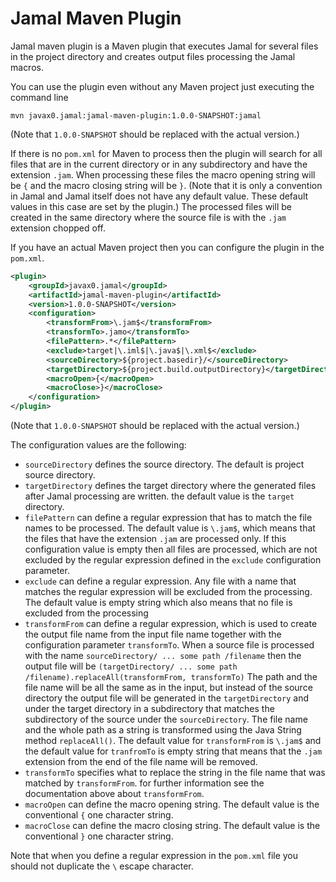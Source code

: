 # Jamal Maven Plugin

Jamal maven plugin is a Maven plugin that executes Jamal for several files in the project directory and
creates output files processing the Jamal macros.

You can use the plugin even without any Maven project just executing the command line

```
mvn javax0.jamal:jamal-maven-plugin:1.0.0-SNAPSHOT:jamal
```

(Note that `1.0.0-SNAPSHOT` should be replaced with the actual version.)

If there is no `pom.xml` for Maven to process then the plugin will search for all files that are in the
current directory or in any subdirectory and have the extension `.jam`. When processing these files
the macro opening string will be `{` and the macro closing string will be `}`. (Note that it is only a convention
in Jamal and Jamal itself does not have any default value. These default values in this case are set by
the plugin.) The processed files will be created in the same directory where the source file is with the
`.jam` extension chopped off.

If you have an actual Maven project then you can configure the plugin in the `pom.xml`.

<!-- USE SNIPPET */pluginConfiguration TRIM -->
```xml
<plugin>
    <groupId>javax0.jamal</groupId>
    <artifactId>jamal-maven-plugin</artifactId>
    <version>1.0.0-SNAPSHOT</version>
    <configuration>
        <transformFrom>\.jam$</transformFrom>
        <transformTo>.jamo</transformTo>
        <filePattern>.*</filePattern>
        <exclude>target|\.iml$|\.java$|\.xml$</exclude>
        <sourceDirectory>${project.basedir}/</sourceDirectory>
        <targetDirectory>${project.build.outputDirectory}</targetDirectory>
        <macroOpen>{</macroOpen>
        <macroClose>}</macroClose>
    </configuration>
</plugin>
```
(Note that `1.0.0-SNAPSHOT` should be replaced with the actual version.)

The configuration values are the following:

* `sourceDirectory` defines the source directory. The default is project source directory.
* `targetDirectory` defines the target directory where the generated files after Jamal processing are written.
                    the default value is the `target` directory.
* `filePattern`     can define a regular expression that has to match the file names to be processed. The default
                    value is `\.jam$`, which means that the files that have the extension `.jam` are processed
                    only. If this configuration value is empty then all files are processed, which are not excluded
                    by the regular expression defined in the `exclude` configuration parameter. 
* `exclude`         can define a regular expression. Any file with a name that matches the regular expression will
                    be excluded from the processing. The default value is empty string which also means that no file
                    is excluded from the processing
* `transformFrom`   can define a regular expression, which is used to create the output file name from the
                    input file name together with the configuration parameter `transformTo`. When a source
                    file is processed with the name `sourceDirectory/ ... some path /filename` then the output
                    file will be `(targetDirectory/ ... some path /filename).replaceAll(transformFrom, transformTo)`
                    The path and the file name will be all the same as in the input, but instead of the source
                    directory the output file will be generated in the `targetDirectory` and under the target
                    directory in a subdirectory that matches the subdirectory of the source under the
                    `sourceDirectory`. The file name and the whole path as a string is transformed using the
                    Java String method `replaceAll()`. The default value for `transformFrom` is `\.jam$` and 
                    the default value for `tranfromTo` is empty string that means that the `.jam` extension
                    from the end of the file name will be removed.  
* `transformTo`     specifies what to replace the string in the file name that was matched by `transformFrom`.
                    for further information see the documentation above about `transformFrom`.
* `macroOpen`       can define the macro opening string. The default value is the conventional `{` one character
                    string.
* `macroClose`      can define the macro closing string. The default value is the conventional `}` one character
                    string.
                    
Note that when you define a regular expression in the `pom.xml` file you should not duplicate the `\`
escape character.